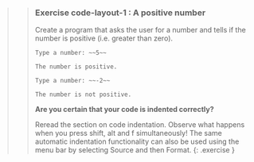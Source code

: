 >>### Exercise code-layout-1 : A positive number
>>
>>Create a program that asks the user for a number and tells if the number is positive (i.e. greater than zero).
>>
>>```output
>>Type a number: ~~5~~
>>
>>The number is positive.
>>```
>>
>>```output
>>Type a number: ~~-2~~
>>
>>The number is not positive.
>>```
>> **Are you certain that your code is indented correctly?**
>>
>>Reread the section on code indentation. Observe what happens when you press shift, alt and f simultaneously! The same automatic indentation functionality can also be used using the menu bar by selecting Source and then Format.
>{: .exercise }